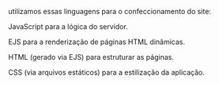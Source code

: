 utilizamos essas linguagens para o confeccionamento do site:

JavaScript para a lógica do servidor.

EJS para a renderização de páginas HTML dinâmicas.

HTML (gerado via EJS) para estruturar as páginas.

CSS (via arquivos estáticos) para a estilização da aplicação.
